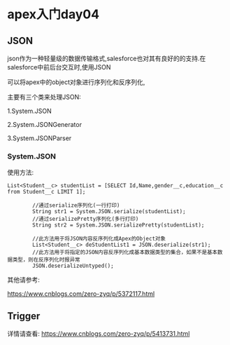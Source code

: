 #  apex入门day04

## JSON

json作为一种轻量级的数据传输格式,salesforce也对其有良好的的支持.在salesforce中前后台交互时,使用JSON

可以将apex中的object对象进行序列化和反序列化,

主要有三个类来处理JSON:  

1.System.JSON   

2.System.JSONGenerator

3.System.JSONParser



### System.JSON

使用方法:

````
List<Student__c> studentList = [SELECT Id,Name,gender__c,education__c from Student__c LIMIT 1];

        //通过serialize序列化(一行打印)
        String str1 = System.JSON.serialize(studentList);
        //通过serializePretty序列化(多行打印)
        String str2 = System.JSON.serializePretty(studentList);

        //此方法用于将JSON内容反序列化成Apex的Object对象
        List<Student__c> deStudentList1 = JSON.deserialize(str1);
        //此方法用于将指定的JSON内容反序列化成基本数据类型的集合，如果不是基本数据类型，则在反序列化时报异常
        JSON.deserializeUntyped();
````



其他请参考:

https://www.cnblogs.com/zero-zyq/p/5372117.html



## Trigger

详情请查看: https://www.cnblogs.com/zero-zyq/p/5413731.html